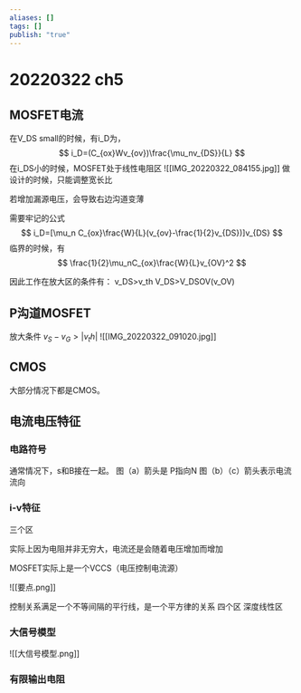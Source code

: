 ```yaml
---
aliases: []
tags: []
publish: "true"
---
```


# 20220322 ch5
## MOSFET电流
在V_DS small的时候，有i_D为，
$$
i_D=(C_{ox}Wv_{ov})\frac{\mu_nv_{DS}}{L}
$$
在i_DS小的时候，MOSFET处于线性电阻区
![[IMG_20220322_084155.jpg]]
做设计的时候，只能调整宽长比

若增加漏源电压，会导致右边沟道变薄

需要牢记的公式
$$
i_D=[\mu_n C_{ox}\frac{W}{L}(v_{ov}-\frac{1}{2}v_{DS})]v_{DS}
$$
临界的时候，有
$$
\frac{1}{2}\mu_nC_{ox}\frac{W}{L}v_{OV}^2
$$

因此工作在放大区的条件有：
v_DS>v_th
V_DS>V_DSOV(v_OV)

## P沟道MOSFET
放大条件
$v_S-v_G>|v_th|$
![[IMG_20220322_091020.jpg]]

## CMOS
大部分情况下都是CMOS。 

## 电流电压特征
### 电路符号
通常情况下，s和B接在一起。
图（a）箭头是 P指向N
图（b）（c）箭头表示电流流向

### i-v特征
三个区

实际上因为电阻并非无穷大，电流还是会随着电压增加而增加

MOSFET实际上是一个VCCS（电压控制电流源）

![[要点.png]]

控制关系满足一个不等间隔的平行线，是一个平方律的关系
四个区
深度线性区


### 大信号模型
![[大信号模型.png]]

### 有限输出电阻

